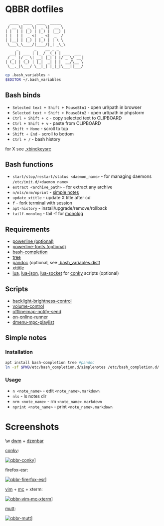 # QBBR dotfiles

	  ____  ____  ____  _____
	 / __ \|  _ \|  _ \|  __ \
	| |  | | |_) | |_) | |__) |
	| |  | |  _ <|  _ <|  _  /
	| |__| | |_) | |_) | | \ \
	 \___\_\____/|____/|_| _\_\
	     _       _    __ _ _
	  __| | ___ | |_ / _(_) | ___  ___
	 / _` |/ _ \| __| |_| | |/ _ \/ __|
	| (_| | (_) | |_|  _| | |  __/\__ \
	 \__,_|\___/ \__|_| |_|_|\___||___/

```bash
cp .bash_variables ~
$EDITOR ~/.bash_variables
```

## Bash binds

 * `Selected text + Shift + MouseBtn1` - open url/path in browser
 * `Selected text + Shift + MouseBtn2` - open url/path in phpstorm
 * `Ctrl + Shift + c` - copy selected text to CLIPBOARD
 * `Ctrl + Shift + v` - paste from CLIPBOARD
 * `Shift + Home` - scroll to top
 * `Shift + End` - scroll to bottom
 * `Ctrl + /` - bash history

for X see [.xbindkeysrc](.xbindkeysrc)

## Bash functions

 * `start/stop/restart/status <daemon_name>` - for managing daemons `/etc/init.d/<daemon_name>`
 * `extract <archive_path>` - for extract any archive
 * `n/nls/nrm/nprint` - [simple notes](#simple-notes)
 * `update_xtitle` - update X title after cd
 * `f` - fork terminal with session
 * `apt-history` - install/upgrade/remove/rollback
 * `tailf-monolog` - tail -f for [monolog](https://github.com/Seldaek/monolog)

## Requirements

 * [powerline (optional)](https://github.com/powerline/powerline)
 * [powerline-fonts (optional)](https://github.com/powerline/fonts)
 * [bash-completion](https://packages.debian.org/jessie/bash-completion)
 * [tree](https://packages.debian.org/jessie/tree)
 * [pandoc](https://packages.debian.org/jessie/pandoc) (optional, see [.bash_variables.dist](.bash_variables.dist#L10))
 * [xttitle](https://packages.debian.org/stretch/xttitle)
 * [lua](https://www.lua.org/), [lua-json](https://www.eharning.us/wiki/luajson/), [lua-socket](http://w3.impa.br/~diego/software/luasocket/) for [conky](https://github.com/brndnmtthws/conky) scripts (optional)

## Scripts

 * [backlight-brightness-control](bin/backlight-brightness-control)
 * [volume-control](bin/volume-control)
 * [offlineimap-notify-send](bin/offlineimap-notify-send)
 * [on-online-runner](bin/on-online-runner)
 * [dmenu-mpc-playlist](bin/dmenu-mpc-playlist)

## Simple notes

### Installation

```bash
apt install bash-completion tree #pandoc
ln -sf $PWD/etc/bash_completion.d/simplenotes /etc/bash_completion.d/
```

### Usage

 * `n <note_name>` - edit `<note_name>.markdown`
 * `nls` - ls notes dir
 * `nrm <note_name>` - rm `<note_name>.markdown`
 * `nprint <note_name>` - print `<note_name>.markdown`

# Screenshots

\w [dwm](https://github.com/qbbr/dwm) + [dzenbar](https://github.com/qbbr/dzenbar)

[conky](.config/conky):

[![qbbr-conky](https://i.imgur.com/p3H3sz0l.png)](https://i.imgur.com/p3H3sz0.png)]

firefox-esr:

[![qbbr-firerfox-esr](https://i.imgur.com/1vnahXxl.png)](https://i.imgur.com/1vnahXx.png)]

[vim](https://github.com/qbbr/dotvim) + [mc](.config/mc) + xterm:

[![qbbr-vim-mc-xterm](https://i.imgur.com/3dddM1hl.png)](https://i.imgur.com/3dddM1h.png)]

[mutt](.muttrc):

[![qbbr-mutt](https://i.imgur.com/1vEF78Hl.png)](https://i.imgur.com/1vEF78H.png)]

